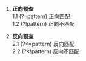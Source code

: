 1. **正向预查**  
    1.1 \(?=pattern\) 正向匹配  
    1.2 \(?!pattern\) 正向不匹配

2. **反向预查**  
    2.1 \(?&lt;=pattern\) 反向匹配  
    2.2  \(?&lt;!pattern\) 反向不匹配



